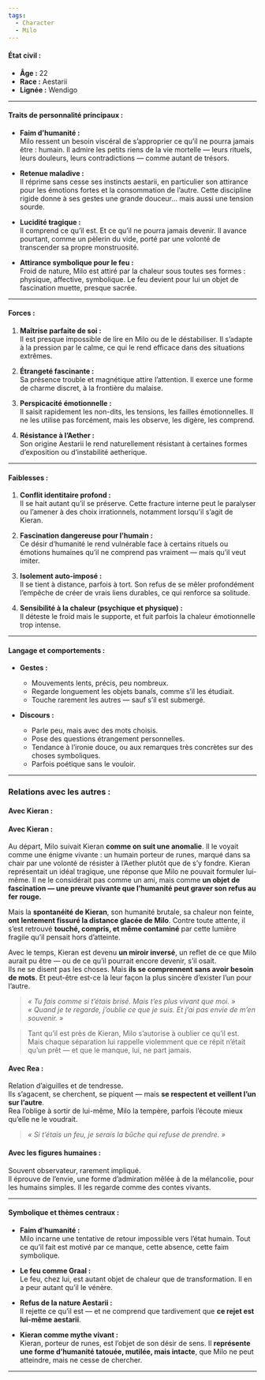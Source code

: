 ```yaml
---
tags:
  - Character
  - Milo
---
```


#### **État civil :**

- **Âge :** 22
- **Race :** Aestarii
- **Lignée :** Wendigo

---

#### **Traits de personnalité principaux :**

- **Faim d’humanité :**  
    Milo ressent un besoin viscéral de s’approprier ce qu’il ne pourra jamais être : humain. Il admire les petits riens de la vie mortelle — leurs rituels, leurs douleurs, leurs contradictions — comme autant de trésors.

- **Retenue maladive :**  
    Il réprime sans cesse ses instincts aestarii, en particulier son attirance pour les émotions fortes et la consommation de l’autre. Cette discipline rigide donne à ses gestes une grande douceur… mais aussi une tension sourde.

- **Lucidité tragique :**  
    Il comprend ce qu’il est. Et ce qu’il ne pourra jamais devenir. Il avance pourtant, comme un pèlerin du vide, porté par une volonté de transcender sa propre monstruosité.

- **Attirance symbolique pour le feu :**  
    Froid de nature, Milo est attiré par la chaleur sous toutes ses formes : physique, affective, symbolique. Le feu devient pour lui un objet de fascination muette, presque sacrée.

---

#### **Forces :**

1. **Maîtrise parfaite de soi :**  
    Il est presque impossible de lire en Milo ou de le déstabiliser. Il s’adapte à la pression par le calme, ce qui le rend efficace dans des situations extrêmes.

2. **Étrangeté fascinante :**  
    Sa présence trouble et magnétique attire l’attention. Il exerce une forme de charme discret, à la frontière du malaise.

3. **Perspicacité émotionnelle :**  
    Il saisit rapidement les non-dits, les tensions, les failles émotionnelles. Il ne les utilise pas forcément, mais les observe, les digère, les comprend.

4. **Résistance à l’Aether :**  
    Son origine Aestarii le rend naturellement résistant à certaines formes d’exposition ou d’instabilité aetherique.

---

#### **Faiblesses :**

1. **Conflit identitaire profond :**  
    Il se hait autant qu’il se préserve. Cette fracture interne peut le paralyser ou l’amener à des choix irrationnels, notamment lorsqu’il s’agit de Kieran.

2. **Fascination dangereuse pour l’humain :**  
    Ce désir d’humanité le rend vulnérable face à certains rituels ou émotions humaines qu’il ne comprend pas vraiment — mais qu’il veut imiter.

3. **Isolement auto-imposé :**  
    Il se tient à distance, parfois à tort. Son refus de se mêler profondément l’empêche de créer de vrais liens durables, ce qui renforce sa solitude.

4. **Sensibilité à la chaleur (psychique et physique) :**  
    Il déteste le froid mais le supporte, et fuit parfois la chaleur émotionnelle trop intense.

---

#### **Langage et comportements :**

- **Gestes :**  
    - Mouvements lents, précis, peu nombreux.  
    - Regarde longuement les objets banals, comme s’il les étudiait.  
    - Touche rarement les autres — sauf s’il est submergé.  

- **Discours :**  
    - Parle peu, mais avec des mots choisis.  
    - Pose des questions étrangement personnelles.  
    - Tendance à l’ironie douce, ou aux remarques très concrètes sur des choses symboliques.  
    - Parfois poétique sans le vouloir.

---

### **Relations avec les autres :**

#### **Avec Kieran :**

#### **Avec Kieran :**

Au départ, Milo suivait Kieran **comme on suit une anomalie**. Il le voyait comme une énigme vivante : un humain porteur de runes, marqué dans sa chair par une volonté de résister à l’Aether plutôt que de s’y fondre. Kieran représentait un idéal tragique, une réponse que Milo ne pouvait formuler lui-même. Il ne le considérait pas comme un ami, mais comme **un objet de fascination — une preuve vivante que l’humanité peut graver son refus au fer rouge.**

Mais la **spontanéité de Kieran**, son humanité brutale, sa chaleur non feinte, **ont lentement fissuré la distance glacée de Milo**. Contre toute attente, il s’est retrouvé **touché, compris, et même contaminé** par cette lumière fragile qu’il pensait hors d’atteinte.

Avec le temps, Kieran est devenu **un miroir inversé**, un reflet de ce que Milo aurait pu être — ou de ce qu’il pourrait encore devenir, s’il osait.  
Ils ne se disent pas les choses. Mais **ils se comprennent sans avoir besoin de mots**. Et peut-être est-ce là leur façon la plus sincère d’exister l’un pour l’autre.

> *« Tu fais comme si t’étais brisé. Mais t’es plus vivant que moi. »*  
> *« Quand je te regarde, j’oublie ce que je suis. Et j’ai pas envie de m’en souvenir. »*

> Tant qu’il est près de Kieran, Milo s’autorise à oublier ce qu’il est.  
> Mais chaque séparation lui rappelle violemment que ce répit n’était qu’un prêt — et que le manque, lui, ne part jamais.

#### **Avec Rea :**

Relation d’aiguilles et de tendresse.  
Ils s’agacent, se cherchent, se piquent — mais **se respectent et veillent l’un sur l’autre**.  
Rea l’oblige à sortir de lui-même, Milo la tempère, parfois l’écoute mieux qu’elle ne le voudrait.  
> *« Si t’étais un feu, je serais la bûche qui refuse de prendre. »*

#### **Avec les figures humaines :**

Souvent observateur, rarement impliqué.  
Il éprouve de l’envie, une forme d’admiration mêlée à de la mélancolie, pour les humains simples. Il les regarde comme des contes vivants.

---

#### **Symbolique et thèmes centraux :**

- **Faim d’humanité :**  
    Milo incarne une tentative de retour impossible vers l’état humain. Tout ce qu’il fait est motivé par ce manque, cette absence, cette faim symbolique.

- **Le feu comme Graal :**  
    Le feu, chez lui, est autant objet de chaleur que de transformation. Il en a peur autant qu’il le vénère.

- **Refus de la nature Aestarii :**  
    Il rejette ce qu’il est — et ne comprend que tardivement que **ce rejet est lui-même aestarii**.

- **Kieran comme mythe vivant :**  
    Kieran, porteur de runes, est l’objet de son désir de sens. Il **représente une forme d’humanité tatouée, mutilée, mais intacte**, que Milo ne peut atteindre, mais ne cesse de chercher.

---

